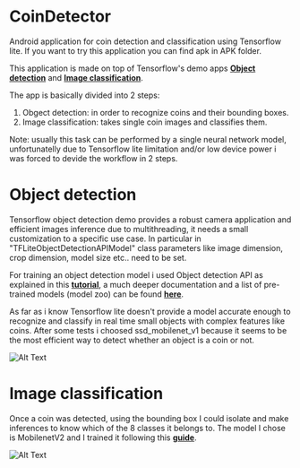 # CoinDetector
Android application for coin detection and classification using Tensorflow lite.
If you want to try this application you can find apk in APK folder.

This application is made on top of Tensorflow's demo apps **[Object detection](https://github.com/tensorflow/examples/blob/master/lite/examples/object_detection/android/README.md)** and **[Image classification](https://github.com/tensorflow/examples/blob/master/lite/examples/image_classification/android/README.md)**.

The app is basically divided into 2 steps:
1. Obgect detection: in order to recognize coins and their bounding boxes.
2. Image classification: takes single coin images and classifies them.

Note: usually this task can be performed by a single neural network model, unfortunatelly due to Tensorflow lite limitation and/or low device power i was forced to devide the workflow in 2 steps.

# Object detection

Tensorflow object detection demo provides a robust camera application and efficient images inference due to multithreading, it needs a small customization to a specific use case. In particular in "TFLiteObjectDetectionAPIModel" class parameters like image dimension, crop dimension, model size etc.. need to be set.

For training an object detection model i used Object detection API as explained in this **[tutorial](https://tensorflow-object-detection-api-tutorial.readthedocs.io/en/latest/training.html)**, a much deeper documentation and a list of pre-trained models (model zoo) can be found **[here](https://github.com/tensorflow/models/tree/master/research/object_detection)**.

As far as i know Tensorflow lite doesn't provide a model accurate enough to recognize and classify in real time small objects with complex features like coins.
After some tests i choosed ssd_mobilenet_v1 because it seems to be the most efficient way to detect whether an object is a coin or not.

![Alt Text](images/coin_detection.gif)

# Image classification
Once a coin was detected, using the bounding box I could isolate and make inferences to know which of the 8 classes it belongs to.
The model I chose is MobilenetV2 and I trained it following this **[guide](https://codelabs.developers.google.com/codelabs/recognize-flowers-with-tensorflow-on-android/#0)**.


![Alt Text](images/coin_classification.gif)
